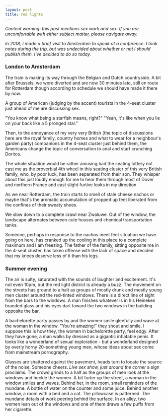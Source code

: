 ```yaml
---
layout: post
title: red lights 
---
```


_Content warning: this post mentions sex work and sex. If you are uncomfortable with either subject matter, 
please navigate away._


_In 2018, I made a brief visit to Amsterdam to speak at a conference. I took notes during the trip,
but was undecided about whether or not I should publish them. I've decided to do so today._

### London to Amsterdam
The train is making its way through the Belgian and Dutch countryside. A bit after Brussels, we were
diverted and are now 30 minutes late, still en route for Rotterdam though according to schedule we 
should have made it there by now. 

A group of American (judging by the accent) tourists in the 4-seat cluster just ahead of me
are discussing sex. 

"You know what being a starfish means, right?"
"Yeah, it's like when you lie on your back like a 5 pronged star."

Then, to the annoyance of my very very British (the topic of discussions here are the royal family,
country homes and what to wear for a neighbour's garden party) companions in the 4-seat cluster just behind them,
the Americans change the topic of conversation to anal and start crunching Doritos. 

The whole situation would be rather amusing had the seating lottery not cast me as the proverbial
4th wheel in this seating cluster of this very British family, who, by poor luck, has been separated
from their son. They whisper about this just loudly enough
for me to hear them through most of Dover and northern France and cast slight
furtive looks in my direction.

As we near Rotterdam, the train starts to smell of stale cheese nachos or maybe that's the aromatic
accumulation of propped up feet liberated from the confines of their sweaty shoes. 

We slow down to a complete crawl near Zwaluwe. Out of the window, the landscape alternates between cute houses
and chemical transportation tanks. 

Someone, perhaps in response to the nachos meet feet situation we have going on here, has cranked up the cooling 
in this place to a complete maximum and I am freezing. The father of the family, sitting opposite me in the 4-seat
cluster, has taken offense with the lack of space and decided that my knees deserve less of it than his legs. 

### Summer evening

The air is sulty, saturated with the sounds of laughter and excitement. 
It's not even 10pm, but the red light district is already a buzz. The movement on the streets has ground to a halt
as groups of mostly drunk and mostly young men cluster around the red-tinted windows. There is a direct line of
sight from the bars to the windows. A man finishes whatever is in his Heineken branded glass and his eyes dart 
toward the two windows in the building opposite the bar. 

A bachelorette party passes by and the women smile gleefully and wave at the woman in the window.
"You're amazing!" they shout and smile. I suppose this is how they, the women in bachelorette party, feel edgy.
After they have gone, a man walks by dressed as a gigantic inflatable penis. 
It looks like a wonderland of sexual exploration - but a wonderland designed by overly horny 20-something young men, whose ideas about sex come from mainstream pornography. 

Glasses are shattered against the pavement, heads turn to locate the source of the noise. Someone cheers.
_Live sex show, just around the corner_ a sign proclaims. 
The crowd grinds to a halt as the groups of men look at the windows and heckle the women. 
A bit furter up the street, a woman in the window smiles and waves. Behind her, in the room, small reminders of the mundane. A bottle of water on the counter and some juice. Behind another window, a room with a bed and a cat. The pillowcase is patterned.
The mundane details of work peering behind the surface. 
In an alley, two women lean out of the windows and one of them draws a few puffs from her cigarette. 


